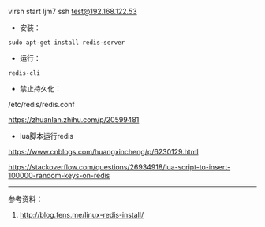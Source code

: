 virsh start ljm7    ssh test@192.168.122.53


- 安装： 

`sudo apt-get install redis-server`
  
  
- 运行：

`redis-cli`


- 禁止持久化： 

/etc/redis/redis.conf 

https://zhuanlan.zhihu.com/p/20599481


- lua脚本运行redis

https://www.cnblogs.com/huangxincheng/p/6230129.html

https://stackoverflow.com/questions/26934918/lua-script-to-insert-100000-random-keys-on-redis

---
参考资料：

1. http://blog.fens.me/linux-redis-install/
